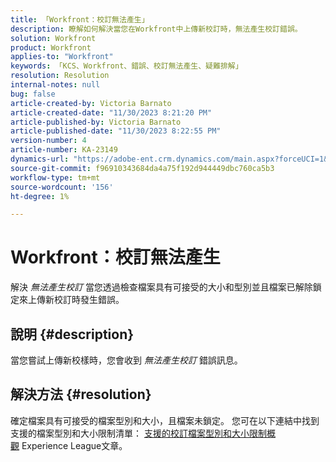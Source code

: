 ```yaml
---
title: 「Workfront：校訂無法產生」
description: 瞭解如何解決當您在Workfront中上傳新校訂時，無法產生校訂錯誤。
solution: Workfront
product: Workfront
applies-to: "Workfront"
keywords: 「KCS、Workfront、錯誤、校訂無法產生、疑難排解」
resolution: Resolution
internal-notes: null
bug: false
article-created-by: Victoria Barnato
article-created-date: "11/30/2023 8:21:20 PM"
article-published-by: Victoria Barnato
article-published-date: "11/30/2023 8:22:55 PM"
version-number: 4
article-number: KA-23149
dynamics-url: "https://adobe-ent.crm.dynamics.com/main.aspx?forceUCI=1&pagetype=entityrecord&etn=knowledgearticle&id=ebf3dc00-be8f-ee11-8179-6045bd0065b6"
source-git-commit: f96910343684da4a75f192d944449dbc760ca5b3
workflow-type: tm+mt
source-wordcount: '156'
ht-degree: 1%

---
```


# Workfront：校訂無法產生


解決 *無法產生校訂* 當您透過檢查檔案具有可接受的大小和型別並且檔案已解除鎖定來上傳新校訂時發生錯誤。

## 說明 {#description}


當您嘗試上傳新校樣時，您會收到 *無法產生校訂* 錯誤訊息。


## 解決方法 {#resolution}


確定檔案具有可接受的檔案型別和大小，且檔案未鎖定。 您可在以下連結中找到支援的檔案型別和大小限制清單： [支援的校訂檔案型別和大小限制概觀](https://experienceleague.adobe.com/docs/workfront/using/review-and-approve-work/proofing/proofing-overview/supported-proofing-file-types.html?lang=en#:~:text=File%20size%20limits&amp;amp;text=Files%20must%20be%20less%20than,be%20less%20than%20100%20MB.) Experience League文章。


